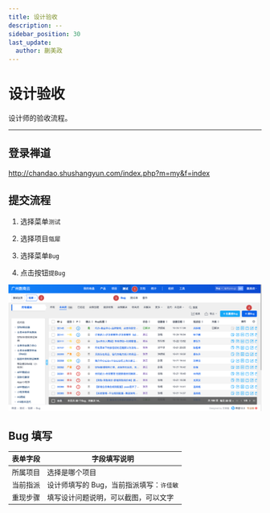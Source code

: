 ```yaml
---
title: 设计验收
description: --
sidebar_position: 30
last_update:
  author: 蒯美政
---
```


# 设计验收

设计师的验收流程。

---

## 登录禅道

http://chandao.shushangyun.com/index.php?m=my&f=index

## 提交流程

1. 选择菜单`测试`

2. 选择项目`瓴犀`

3. 选择菜单`Bug`

4. 点击按钮`提Bug`

![](./images/提交BUG.png)

## Bug 填写

| 表单字段 | 字段填写说明                             |
| -------- | ---------------------------------------- |
| 所属项目 | 选择是哪个项目                           |
| 当前指派 | 设计师填写的 Bug，当前指派填写：`许佳敏` |
| 重现步骤 | 填写设计问题说明，可以截图，可以文字     |
